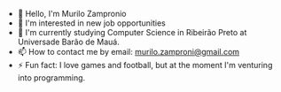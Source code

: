 - 👋 Hello, I'm Murilo Zampronio
- 👀 I'm interested in new job opportunities
- 🌱 I'm currently studying Computer Science in Ribeirão Preto at Universade Barão de Mauá.
- 📫 How to contact me by email: murilo.zamproni@gmail.com
- ⚡ Fun fact: I love games and football, but at the moment I'm venturing into programming.
